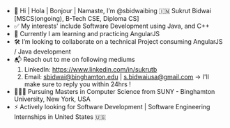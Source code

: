 - 👋 Hi | Hola | Bonjour | Namaste, I’m @sbidwaibing 🇮🇳 Sukrut Bidwai [MSCS(ongoing), B-Tech CSE, Diploma CS]
- ✅ My interests' include Software Development using Java, and C++
- 🌱 Currently I am learning and practicing AngularJS 
- 🛠️ I’m looking to collaborate on a technical Project consuming AngularJS / Java development
- 📬 Reach out to me on following mediums
     1. LinkedIn: https://www.linkedin.com/in/sukrutb
     2. Email: sbidwai@binghamton.edu | s.bidwaiusa@gmail.com
        -> I'll make sure to reply you within 24hrs !
- 👨🏻‍🎓 Pursuing Masters in Computer Science from SUNY - Binghamton University, New York, USA
- ⚡️ Actively looking for Software Development | Software Engineering Internships in United States 🇺🇸
